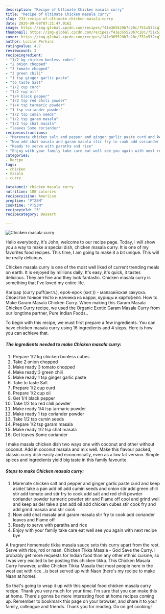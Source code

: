 ```yaml
---
description: "Recipe of Ultimate Chicken masala curry"
title: "Recipe of Ultimate Chicken masala curry"
slug: 233-recipe-of-ultimate-chicken-masala-curry
date: 2020-09-08T07:21:47.016Z
image: https://img-global.cpcdn.com/recipes/f41e365520b7c28c/751x532cq70/chicken-masala-curry-recipe-main-photo.jpg
thumbnail: https://img-global.cpcdn.com/recipes/f41e365520b7c28c/751x532cq70/chicken-masala-curry-recipe-main-photo.jpg
cover: https://img-global.cpcdn.com/recipes/f41e365520b7c28c/751x532cq70/chicken-masala-curry-recipe-main-photo.jpg
author: Lucile Perkins
ratingvalue: 4.7
reviewcount: 3
recipeingredient:
- "1/2 kg chicken bonless cubes"
- "2 onion chopped"
- "3 tomato chopped"
- "3 green chili"
- "1 tsp ginger garlic paste"
- "to taste Salt"
- "1/2 cup curd"
- "1/2 cup oil"
- "1/4 black pepper"
- "1/2 tsp red chili powder"
- "1/4 tsp tarmaric powder"
- "1 tsp coriander powder"
- "1/2 tsp cumin seeds"
- "1/2 tsp garam masala"
- "1/2 tsp chat masala"
- "leaves Some coriander"
recipeinstructions:
- "Marenate chicken salt and pepper and ginger garlic paste curd and keep aside/ take a pan add oil add cumin seeds and onion stir add green chili stir add tomato and stir fry to cook add salt and red chili powder coriander powder turmeric powder stir and Flame off cool and grind well and keep aside/ take a pan add oil add chicken cubes stir cook fry and add grind masala and stir cook"
- "Now add chat masala and garam masala stir fry to cook add coriander leaves and Flame off"
- "Ready to serve with paratha and rice"
- "Enjoy with your family take care eat well see you again with next recipe bye"
categories:
- Recipe
tags:
- chicken
- masala
- curry

katakunci: chicken masala curry 
nutrition: 188 calories
recipecuisine: American
preptime: "PT28M"
cooktime: "PT53M"
recipeyield: "3"
recipecategory: Dessert

---
```



![Chicken masala curry](https://img-global.cpcdn.com/recipes/f41e365520b7c28c/751x532cq70/chicken-masala-curry-recipe-main-photo.jpg)

Hello everybody, it's John, welcome to our recipe page. Today, I will show you a way to make a special dish, chicken masala curry. It is one of my favorites food recipes. This time, I am going to make it a bit unique. This will be really delicious.

Chicken masala curry is one of the most well liked of current trending meals on earth. It is enjoyed by millions daily. It's easy, it's quick, it tastes delicious. They are fine and they look fantastic. Chicken masala curry is something that I've loved my entire life.

Karipap (curry puff(англ.), epok-epok (кит.)) - малазийская закуска. Слоистое тонкое тесто и начинка из карри, курицы и картофеля. How to Make Garam Masala Chicken Curry. When making this Garam Masala Chicken Curry recipe, we used the Organic Exotic Garam Masala Curry from our longtime partner, Pure Indian Foods..


To begin with this recipe, we must first prepare a few ingredients. You can have chicken masala curry using 16 ingredients and 4 steps. Here is how you can achieve that.

<!--inarticleads1-->

##### The ingredients needed to make Chicken masala curry:

1. Prepare 1/2 kg chicken bonless cubes
1. Take 2 onion chopped
1. Make ready 3 tomato chopped
1. Make ready 3 green chili
1. Make ready 1 tsp ginger garlic paste
1. Take to taste Salt
1. Prepare 1/2 cup curd
1. Prepare 1/2 cup oil
1. Get 1/4 black pepper
1. Take 1/2 tsp red chili powder
1. Make ready 1/4 tsp tarmaric powder
1. Make ready 1 tsp coriander powder
1. Take 1/2 tsp cumin seeds
1. Prepare 1/2 tsp garam masala
1. Make ready 1/2 tsp chat masala
1. Get leaves Some coriander


I make masala chicken dish two ways one with coconut and other without coconut. Add in coconut masala and mix well. Make this flavour packed, classic curry dish easily and economically, even as a low fat version. Simple spices and ingredients yield big taste in this family favourite. 

<!--inarticleads2-->

##### Steps to make Chicken masala curry:

1. Marenate chicken salt and pepper and ginger garlic paste curd and keep aside/ take a pan add oil add cumin seeds and onion stir add green chili stir add tomato and stir fry to cook add salt and red chili powder coriander powder turmeric powder stir and Flame off cool and grind well and keep aside/ take a pan add oil add chicken cubes stir cook fry and add grind masala and stir cook
1. Now add chat masala and garam masala stir fry to cook add coriander leaves and Flame off
1. Ready to serve with paratha and rice
1. Enjoy with your family take care eat well see you again with next recipe bye


A fragrant homemade tikka masala sauce sets this curry apart from the rest. Serve with rice, roti or naan. Chicken Tikka Masala - God Save the Curry. I probably get more requests for Indian food than any other ethnic cuisine, so I was very excited to be posting this chicken tikka. This Chicken Masala Curry however, unlike Chicken Tikka Masala that most people here in the west eat with rice…is best served up with Naan (here&#39;s my recipe to make Naan at home). 

So that's going to wrap it up with this special food chicken masala curry recipe. Thank you very much for your time. I'm sure that you can make this at home. There's gonna be more interesting food at home recipes coming up. Remember to bookmark this page on your browser, and share it to your family, colleague and friends. Thank you for reading. Go on get cooking!
